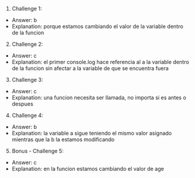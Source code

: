 1. Challenge 1:
  - Answer: b
  - Explanation: porque estamos cambiando el valor de la variable dentro de la funcion


2. Challenge 2:
  - Answer: c
  - Explanation: el primer console.log hace referencia al a la variable dentro de la funcion sin afectar a la variable de que se encuentra fuera


3. Challenge 3:
  - Answer: c
  - Explanation: una funcion necesita ser llamada, no importa si es antes o despues


4. Challenge 4:
  - Answer: b
  - Explanation: la variable a sigue teniendo el mismo valor asignado mientras que la b la estamos modificando


5. Bonus - Challenge 5:
  - Answer: c
  - Explanation: en la funcion estamos cambiando el valor de age
